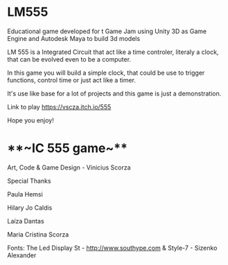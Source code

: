 # <h1>LM555</h1>
Educational game developed for t Game Jam using Unity 3D as Game Engine and Autodesk Maya to build 3d models

LM 555 is a Integrated Circuit that act like a time controler, literaly a clock, that can be evolved even to be a computer.

In this game you will build a simple clock, that could be use to trigger functions, control time or just act like a timer.

It's use like base for a lot of projects and this game is just a demonstration.

Link to play https://vscza.itch.io/555

Hope you enjoy!


<h1>**~IC 555 game~**</h1>

Art, Code & Game Design - Vinicius Scorza



Special Thanks

Paula Hemsi

Hilary Jo Caldis

Laíza Dantas

Maria Cristina Scorza



Fonts: The Led Display St - http://www.southype.com & Style-7 - Sizenko Alexander
